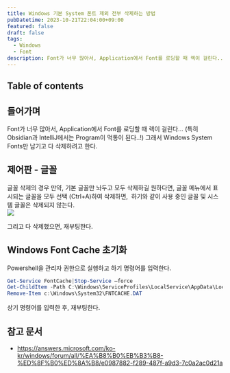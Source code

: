 ```yaml
---
title: Windows 기본 System 폰트 제외 전부 삭제하는 방법
pubDatetime: 2023-10-21T22:04:00+09:00
featured: false
draft: false
tags:
  - Windows
  - Font
description: Font가 너무 많아서, Application에서 Font를 로딩할 때 렉이 걸린다...
---
```


## Table of contents

## 들어가며

Font가 너무 많아서, Application에서 Font를 로딩할 때 렉이 걸린다... (특히 Obsidian과 IntelliJ에서는 Program이 먹통이 된다..!)
그래서 Windows System Fonts만 남기고 다 삭제하려고 한다.

## 제어판 - 글꼴

글꼴 삭제의 경우 만약, 기본 글꼴만 놔두고 모두 삭제하길 원하다면, 글꼴 메뉴에서 표시되는 글꼴을 모두 선택 (Ctrl+A)하여 삭제하면,  하기와 같이 사용 중인 글꼴 및 시스템 글꼴은 삭제되지 않는다.  
![](https://res.cloudinary.com/gyunseo-blog/image/upload/v1698669625/remove-all-fonts-except-windows-system-fonts-1697893581064.jpeg)

그리고 다 삭제했으면, 재부팅한다.

## Windows Font Cache 초기화

Powershell을 관리자 권한으로 실행하고 하기 명령어를 입력한다.

```powershell
Get-Service FontCache|Stop-Service –force
Get-ChildItem -Path C:\Windows\ServiceProfiles\LocalService\AppData\Local\FontCache -File  | foreach { $_.Delete()}
Remove-Item c:\Windows\System32\FNTCACHE.DAT
```

상기 명령어를 입력한 후, 재부팅한다.

## 참고 문서

- <https://answers.microsoft.com/ko-kr/windows/forum/all/%EA%B8%B0%EB%B3%B8-%ED%8F%B0%ED%8A%B8/e0987882-f289-487f-a9d3-7c0a2ac0d21a>
